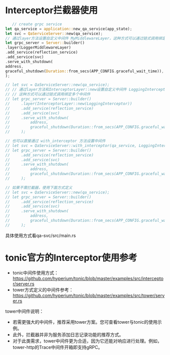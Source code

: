 # Interceptor拦截器使用

```rust
   // create grpc service
let qa_service = application::new_qa_service(app_state);
let svc = QaServiceServer::new(qa_service);
// 通过layer方法设置自定义中间件 MyMiddlewareLayer，这种方式可以通过链式调用绑定多个中间件
let grpc_server = Server::builder()
.layer(LoggerMiddlewareLayer)
.add_service(reflection_service)
.add_service(svc)
.serve_with_shutdown(
address,
graceful_shutdown(Duration::from_secs(APP_CONFIG.graceful_wait_time)),
);

// let svc = QaServiceServer::new(qa_service);
// // 通过layer方法和InterceptorLayer::new设置自定义中间件 LoggingInterceptor，
// // 这种方式可以通过链式调用绑定多个中间件
// let grpc_server = Server::builder()
//     .layer(InterceptorLayer::new(LoggingInterceptor))
//     .add_service(reflection_service)
//     .add_service(svc)
//     .serve_with_shutdown(
//         address,
//         graceful_shutdown(Duration::from_secs(APP_CONFIG.graceful_wait_time)),
//     );

// 也可以直接通过 with_interceptor 方法设置中间件
// let svc = QaServiceServer::with_interceptor(qa_service, LoggingInterceptor);
// let grpc_server = Server::builder()
//     .add_service(reflection_service)
//     .add_service(svc)
//     .serve_with_shutdown(
//         address,
//         graceful_shutdown(Duration::from_secs(APP_CONFIG.graceful_wait_time)),
//     );

// 如果不需拦截器，使用下面方式定义
// let svc = QaServiceServer::new(qa_service);
// let grpc_server = Server::builder()
//     .add_service(reflection_service)
//     .add_service(svc)
//     .serve_with_shutdown(
//         address,
//         graceful_shutdown(Duration::from_secs(APP_CONFIG.graceful_wait_time)),
//     );
```

具体使用方式看qa-svc/src/main.rs

# tonic官方的Interceptor使用参考

- tonic中间件使用方式：https://github.com/hyperium/tonic/blob/master/examples/src/interceptor/server.rs
- tower方式定义的中间件参考：https://github.com/hyperium/tonic/blob/master/examples/src/tower/server.rs

tower中间件说明：

- 若需更强大的中间件，推荐采用tower方案。您可查看tower与tonic的使用示例。
- 此外，拦截器并非为服务添加日志记录功能的推荐方式。
- 对于此类需求，tower中间件更为合适，因为它还能对响应进行处理。例如，tower-http的Trace中间件开箱即支持gRPC。